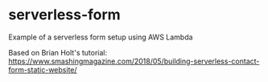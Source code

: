 # serverless-form
Example of a serverless form setup using AWS Lambda

Based on Brian Holt's tutorial:
https://www.smashingmagazine.com/2018/05/building-serverless-contact-form-static-website/
